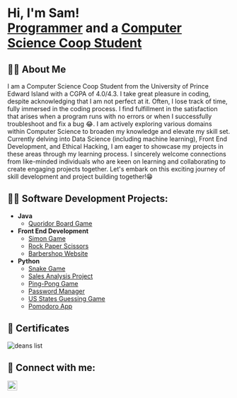 <h1>Hi, I'm Sam! <br/><a href="https://github.com/samgeorge23">Programmer</a> and a <a href="https://www.linkedin.com/in/sam-george-633461227/">Computer Science Coop Student</a></h1>

<h2>🧑‍🦱 About Me</h2>
I am a Computer Science Coop Student from the University of Prince Edward Island with a CGPA of 4.0/4.3. I take great pleasure in coding, despite acknowledging that I am not perfect at it. Often, I lose track of time, fully immersed in the coding process. 
I find fulfillment in the satisfaction that arises when a program runs with no errors or when I successfully troubleshoot and fix a bug 😂. I am actively exploring various domains within Computer Science to broaden my knowledge and elevate my skill set. Currently delving into Data Science (including machine learning), Front End Development, and Ethical Hacking, I am eager to showcase my projects in these areas through my learning process. I sincerely welcome connections from like-minded individuals who are keen on learning and collaborating to create engaging projects together. Let's embark on this exciting journey of skill development and project building together!😁

<h2>👨‍💻 Software Development Projects:</h2>

- <b>Java</b>
  - [Quoridor Board Game](https://github.com/samgeorge23/Quoridor-Board-Game)
- <b>Front End Development</b>
  - [Simon Game](https://github.com/samgeorge23/Simon-Game)
  - [Rock Paper Scissors](https://github.com/samgeorge23/Rock-Paper-Scissors)
  - [Barbershop Website](https://github.com/samgeorge23)
- <b>Python</b>
  - [Snake Game](https://github.com/samgeorge23/Snake-Game)
  - [Sales Analysis Project](https://github.com/samgeorge23/Sales-Analysis-Project)
  - [Ping-Pong Game](https://github.com/samgeorge23/Ping-Pong-Game)
  - [Password Manager](https://github.com/samgeorge23/Password-Manager)
  - [US States Guessing Game](https://github.com/samgeorge23/US-States-Guessing-Game)
  - [Pomodoro App](https://github.com/samgeorge23/Pomodoro-App)

<h2>📜 Certificates</h2>

 ![deans list](https://github.com/samgeorge23/samgeorge23/assets/93339822/97670db3-e205-4f00-aad4-51f5e28a60ee)

<h2> 🤳 Connect with me:</h2>

[<img align="left" alt="SamGeorge | LinkedIn" width="22px" src="https://cdn.jsdelivr.net/npm/simple-icons@v3/icons/linkedin.svg" />][linkedin]

[linkedin]: https://www.linkedin.com/in/sam-george-633461227/

